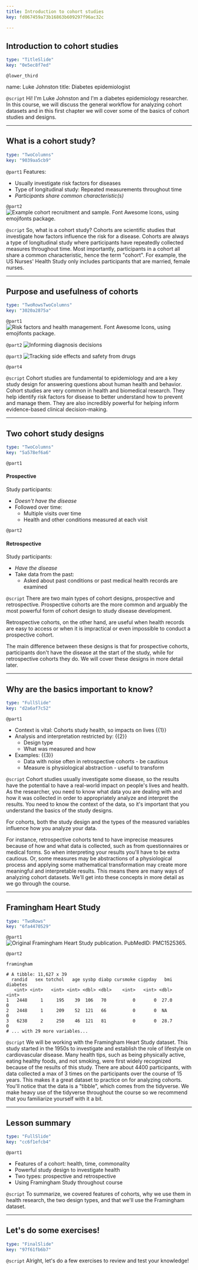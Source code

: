 ```yaml
---
title: Introduction to cohort studies
key: fd067459a73b16863b609297f96ac32c

---
```

## Introduction to cohort studies

```yaml
type: "TitleSlide"
key: "0e5ec8f7ed"
```

`@lower_third`

name: Luke Johnston
title: Diabetes epidemiologist


`@script`
Hi! I'm Luke Johnston and I'm a diabetes epidemiology researcher. In this course, we will discuss the general workflow for analyzing cohort datasets and in this first chapter we will cover some of the basics of cohort studies and designs.


---
## What is a cohort study?

```yaml
type: "TwoColumns"
key: "9039aa5cb9"
```

`@part1`
Features:
- Usually investigate risk factors for diseases
- Type of longitudinal study: Repeated measurements throughout time
- *Participants share common characteristic(s)*


`@part2`
![Example cohort recruitment and sample. Font Awesome Icons, using emojifonts package.](https://assets.datacamp.com/production/repositories/2079/datasets/4f1ae5179ba09672f8f19c1a005b71d883467a2c/plot-cohort-sample.png)


`@script`
So, what is a cohort study? Cohorts are scientific studies that investigate how factors influence the risk for a disease. Cohorts are always a type of longitudinal study where participants have repeatedly collected measures throughout time. Most importantly, participants in a cohort all share a common characteristic, hence the term "cohort". For example, the US Nurses' Health Study only includes participants that are married, female nurses.


---
## Purpose and usefulness of cohorts

```yaml
type: "TwoRowsTwoColumns"
key: "3020a2875a"
```

`@part1`
![Risk factors and health management. Font Awesome Icons, using emojifonts package.](https://assets.datacamp.com/production/repositories/2079/datasets/c3805372fcdf0f8d07a371a2a3167578bed0a36f/plot-purpose-risk-factors.png)


`@part2`
![Informing diagnosis decisions](https://assets.datacamp.com/production/repositories/2079/datasets/e820bcda71d9330dfe338754432df5fd316a2b7a/plot-purpose-diagnosis.png)


`@part3`
![Tracking side effects and safety from drugs](https://assets.datacamp.com/production/repositories/2079/datasets/62af4f9f6bf1799107925f3a937b84ab945ba2f9/plot-purpose-side-effects.png)


`@part4`



`@script`
Cohort studies are fundamental to epidemiology and are a key study design for answering questions about human health and behavior. Cohort studies are very common in health and biomedical research. They help identify risk factors for disease to better understand how to prevent and manage them. They are also incredibly powerful for helping inform evidence-based clinical decision-making.


---
## Two cohort study designs

```yaml
type: "TwoColumns"
key: "5a578ef6a6"
```

`@part1`
#### Prospective

Study participants:

- *Doesn't have the disease*
- Followed over time:
    - Multiple visits over time
    - Health and other conditions measured at each visit


`@part2`
#### Retrospective

Study participants:

- *Have the disease* 
- Take data from the past:
    - Asked about past conditions or past medical health records are examined


`@script`
There are two main types of cohort designs, prospective and retrospective. Prospective cohorts are the more common and arguably the most powerful form of cohort design to study disease development. 

Retrospective cohorts, on the other hand, are useful when health records are easy to access or when it is impractical or even impossible to conduct a prospective cohort. 

The main difference between these designs is that for prospective cohorts, participants don't have the disease at the start of the study, while for retrospective cohorts they do. We will cover these designs in more detail later.


---
## Why are the basics important to know?

```yaml
type: "FullSlide"
key: "d2a6af7c52"
```

`@part1`
- Context is vital: Cohorts study health, so impacts on lives {{1}}
- Analysis and interpretation restricted by: {{2}}
    - Design type
    - What was measured and how
- Examples: {{3}}
    - Data with noise often in retrospective cohorts - be cautious
    - Measure is physiological abstraction - useful to transform


`@script`
Cohort studies usually investigate some disease, so the results have the potential to have a real-world impact on people's lives and health. As the researcher, you need to know what data you are dealing with and how it was collected in order to appropriately analyze and interpret the results. You need to know the context of the data, so it's important that you understand the basics of the study designs.

For cohorts, both the study design and the types of the measured variables influence how you analyze your data. 

For instance, retrospective cohorts tend to have imprecise measures because of how and what data is collected, such as from questionnaires or medical forms. So when interpreting your results you'll have to be extra cautious. Or, some measures may be abstractions of a physiological process and applying some mathematical transformation may create more meaningful and interpretable results. This means there are many ways of analyzing cohort datasets. We'll get into these concepts in more detail as we go through the course.


---
## Framingham Heart Study

```yaml
type: "TwoRows"
key: "6fa4470529"
```

`@part1`
![Original Framingham Heart Study publication. PubMedID: PMC1525365.](https://assets.datacamp.com/production/repositories/2079/datasets/fb4a5797d1d3f1ea761ce274b23248e606775bf0/framingham-study.png)


`@part2`
```{r}
framingham
```

```
# A tibble: 11,627 x 39
  randid   sex totchol   age sysbp diabp cursmoke cigpday   bmi diabetes
   <int> <int>   <int> <int> <dbl> <dbl>    <int>   <int> <dbl>    <int>
1   2448     1     195    39  106   70          0       0  27.0        0
2   2448     1     209    52  121   66          0       0  NA          0
3   6238     2     250    46  121   81          0       0  28.7        0
# ... with 29 more variables...
```


`@script`
We will be working with the Framingham Heart Study dataset. This study started in the 1950s to investigate and establish the role of lifestyle on cardiovascular disease. Many health tips, such as being physically active, eating healthy foods, and not smoking, were first widely recognized because of the results of this study. There are about 4400 participants, with data collected a max of 3 times on the participants over the course of 15 years. This makes it a great dataset to practice on for analyzing cohorts. You'll notice that the data is a "tibble", which comes from the tidyverse. We make heavy use of the tidyverse throughout the course so we recommend that you familiarize yourself with it a bit.


---
## Lesson summary

```yaml
type: "FullSlide"
key: "cc6f1efcb4"
```

`@part1`
- Features of a cohort: health, time, commonality
- Powerful study design to investigate health
- Two types: prospective and retrospective
- Using Framingham Study throughout course


`@script`
To summarize, we covered features of cohorts, why we use them in health research, the two design types, and that we'll use the Framingham dataset.


---
## Let's do some exercises!

```yaml
type: "FinalSlide"
key: "97f61fb6b7"
```

`@script`
Alright, let's do a few exercises to review and test your knowledge!


